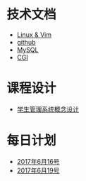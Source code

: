 # 技术文档
* [Linux & Vim](Lunix.md)
* [github](github.md)
* [MySQL](MySQL.md)
* [CGI](CGI.md)

#
# 课程设计
* [学生管理系统概念设计](Design/Stu.md)
#
# 每日计划
* [2017年6月16号](diary/20170616.md)
* [2017年6月19号](diary/20170619.md)


